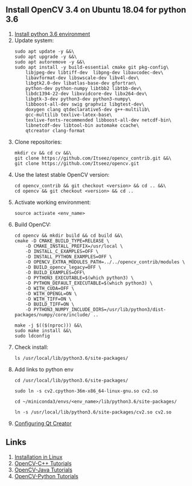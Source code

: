 ## Install OpenCV 3.4 on Ubuntu 18.04 for python 3.6
1. [Install python 3.6 environment](https://github.com/SpaceV2/Notes/blob/master/python_environment.md)
1. Update system:
    ```
    sudo apt update -y &&\
    sudo apt upgrade -y &&\
    sudo apt autoremove -y &&\
    sudo apt install -y build-essential cmake git pkg-config\
        libjpeg-dev libtiff-dev  libpng-dev libavcodec-dev\
        libavformat-dev libswscale-dev libv4l-dev\
        libgtk2.0-dev libatlas-base-dev gfortran\
        python-dev python-numpy libtbb2 libtbb-dev\
        libdc1394-22-dev libxvidcore-dev libx264-dev\
        libgtk-3-dev python3-dev python3-numpy\
        libboost-all-dev swig graphviz libgtest-dev\
        doxygen clang qtdeclarative5-dev g++-multilib\
        gcc-multilib texlive-latex-base\
        texlive-fonts-recommended libboost-all-dev netcdf-bin\
        libnetcdf-dev libtool-bin automake ccache\
        qtcreator clang-format
    ```
1. Clone repositories:
    ```
    mkdir cv && cd cv &&\
    git clone https://github.com/Itseez/opencv_contrib.git &&\
    git clone https://github.com/Itseez/opencv.git
    ```
1. Use the latest stable OpenCV version:
    ```
    cd opencv_contrib && git checkout <version> && cd .. &&\
    cd opencv && git checkout <version> && cd ..
    ```
1. Activate working environment:
    ```
    source activate <env_name>
    ```
1. Build OpenCV:
    ```
    cd opencv && mkdir build && cd build &&\
    cmake -D CMAKE_BUILD_TYPE=RELEASE \
        -D CMAKE_INSTALL_PREFIX=/usr/local \
        -D INSTALL_C_EXAMPLES=OFF \
        -D INSTALL_PYTHON_EXAMPLES=OFF \
        -D OPENCV_EXTRA_MODULES_PATH=../../opencv_contrib/modules \
        -D BUILD_opencv_legacy=OFF \
        -D BUILD_EXAMPLES=OFF\
        -D PYTHON3_EXECUTABLE=$(which python3) \
        -D PYTHON_DEFAULT_EXECUTABLE=$(which python3) \
        -D WITH_CUDA=OFF \
        -D WITH_OPENGL=ON \
        -D WITH_TIFF=ON \
        -D BUILD_TIFF=ON \
        -D PYTHON3_NUMPY_INCLUDE_DIRS=/usr/lib/python3/dist-packages/numpy/core/include/ ..
    ```
    ```
    make -j $(($(nproc))) &&\
    sudo make install &&\
    sudo ldconfig
    ```
1. Check install:
    ```
    ls /usr/local/lib/python3.6/site-packages/
    ```
1. Add links to python env
    ```
    cd /usr/local/lib/python3.6/site-packages/
    ```
    ```
    sudo ln -s cv2.cpython-36m-x86_64-linux-gnu.so cv2.so
    ```
    ```
    cd ~/miniconda3/envs/<env_name>/lib/python3.6/site-packages/
    ```
    ```
    ln -s /usr/local/lib/python3.6/site-packages/cv2.so cv2.so
    ```
1. [Configuring Qt Creator](https://github.com/SpaceV2/Notes/blob/master/qtcreator.md)

## Links
1. [Installation in Linux](https://docs.opencv.org/3.1.0/d7/d9f/tutorial_linux_install.html)
2. [OpenCV-C++ Tutorials](https://docs.opencv.org/2.4/doc/tutorials/tutorials.html)
3. [OpenCV-Java Tutorials](http://opencv-java-tutorials.readthedocs.io/en/latest/)
4. [OpenCV-Python Tutorials](https://opencv-python-tutroals.readthedocs.io/en/latest/index.html)
